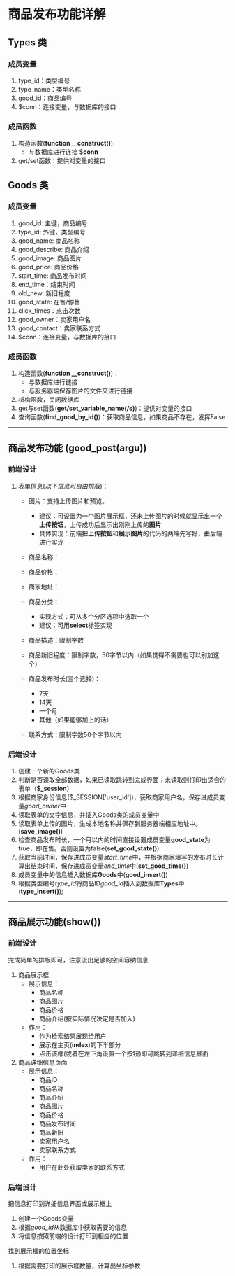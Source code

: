 # 商品发布功能详解

## Types 类

### 成员变量

1. type_id：类型编号
2. type_name：类型名称
3. good_id：商品编号
4. $conn：连接变量，与数据库的接口

### 成员函数

1. 构造函数(**function __construct()**):
   * 与数据库进行连接 $**conn**
2. get/set函数：提供对变量的接口

## Goods 类

### 成员变量

1. good_id: 主键，商品编号
2. type_id: 外键，类型编号
3. good_name: 商品名称
4. good_describe: 商品介绍
5. good_image: 商品图片
6. good_price: 商品价格
7. start_time: 商品发布时间
8. end_time：结束时间
9. old_new: 新旧程度
10. good_state: 在售/停售
11. click_times：点击次数
12. good_owner：卖家用户名
13. good_contact：卖家联系方式
14. $conn：连接变量，与数据库的接口

### 成员函数

1. 构造函数(**function __construct()**)：
   * 与数据库进行链接  
   * 与服务器端保存图片的文件夹进行链接
2. 析构函数，关闭数据库
3. get与set函数(**get/set_variable_name(/s)**)：提供对变量的接口
4. 查询函数(**find_good_by_id()**)：获取商品信息，如果商品不存在，发挥False

---

## 商品发布功能 (**good_post(argu)**)

### 前端设计

1. 表单信息(*以下信息可自由排版*)：
    * 图片：支持上传图片和预览。
      * 建议：可设置为一个图片展示框，还未上传图片的时候就显示出一个**上传按钮**，上传成功后显示出刚刚上传的**图片**
      * 具体实现：前端把**上传按钮**和**展示图片**的代码的两端先写好，由后端进行实现

    * 商品名称：
    * 商品价格：
    * 商家地址：
    * 商品分类：
      * 实现方式：可从多个分区选项中选取一个
      * 建议：可用**select**标签实现
    * 商品描述：限制字数
    * 商品新旧程度：限制字数，50字节以内（如果觉得不需要也可以别加这个）
    * 商品发布时长(三个选择)：
      * 7天
      * 14天
      * 一个月
      * 其他（如果能够加上的话）
    * 联系方式：限制字数50个字节以内

### 后端设计

   1. 创建一个新的Goods类
   2. 判断是否读取全部数据，如果已读取跳转到完成界面；未读取则打印出适合的表单（**$_session**）
   3. 根据商家身份信息($_SESSION['user_id'])，获取商家用户名，保存进成员变量*good_owner*中
   4. 读取表单的文字信息，并插入Goods类的成员变量中
   5. 读取表单上传的图片，生成本地名称并保存到服务器端相应地址中。(**save_image()**)
   6. 检查商品发布时长，一个月以内的时间直接设置成员变量**good_state**为true，即在售。否则设置为false(**set_good_state()**)
   7. 获取当前时间，保存进成员变量*start_time*中，并根据商家填写的发布时长计算出结束时间，保存进成员变量*end_time*中(**set_good_time()**)
   8. 成员变量中的信息插入数据库**Goods**中(**good_insert()**)
   9. 根据类型编号*type_id*将商品ID*good_id*插入到数据库**Types**中(**type_insert()**);

---

## 商品展示功能(show())

### 前端设计

完成简单的排版即可，注意流出足够的空间容纳信息

1. 商品展示框
   * 展示信息：
     * 商品名称
     * 商品图片
     * 商品价格
     * 商品介绍(按实际情况决定是否加入)
   * 作用：
     * 作为检索结果展现给用户
     * 展示在主页(**index**)的下半部分
     * 点击该框(或者在左下角设置一个按钮)即可跳转到详细信息界面
2. 商品详细信息页面
   * 展示信息：
     * 商品ID
     * 商品名称
     * 商品介绍
     * 商品图片
     * 商品价格
     * 商品发布时间
     * 商品新旧
     * 卖家用户名
     * 卖家联系方式
   * 作用：
     * 用户在此处获取卖家的联系方式

### 后端设计

把信息打印到详细信息界面或展示框上

1. 创建一个Goods变量
2. 根据*good_id*从数据库中获取需要的信息
3. 将信息按照前端的设计打印到相应的位置

找到展示框的位置坐标

1. 根据需要打印的展示框数量，计算出坐标参数